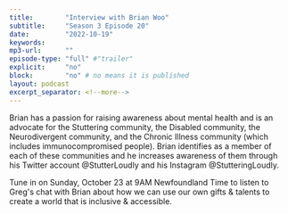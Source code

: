 ```yaml
---
title:        "Interview with Brian Woo"
subtitle:     "Season 3 Episode 20"
date:         "2022-10-19"
keywords:
mp3-url:      ""
episode-type: "full" #"trailer"
explicit:     "no"
block:        "no" # no means it is published
layout: podcast
excerpt_separator: <!--more-->
---
```


Brian has a passion for raising awareness about mental health and is an advocate for the Stuttering community, the Disabled community, the Neurodivergent community, and the Chronic Illness community (which includes immunocompromised people). Brian identifies as a member of each of these communities and he increases awareness of them through his Twitter account @StutterLoudly and his Instagram @StutteringLoudly. 

Tune in on Sunday, October 23 at 9AM Newfoundland Time to listen to Greg's chat with Brian about how we can use our own gifts & talents to create a world that is inclusive & accessible.
